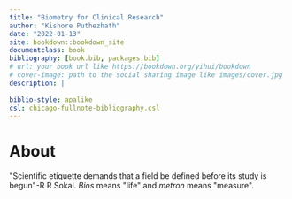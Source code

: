 ```yaml
--- 
title: "Biometry for Clinical Research"
author: "Kishore Puthezhath"
date: "2022-01-13"
site: bookdown::bookdown_site
documentclass: book
bibliography: [book.bib, packages.bib]
# url: your book url like https://bookdown.org/yihui/bookdown
# cover-image: path to the social sharing image like images/cover.jpg
description: |
  
biblio-style: apalike
csl: chicago-fullnote-bibliography.csl
---
```


# About

"Scientific etiquette demands that a field be defined before its study is begun"-R R Sokal. *Bios* means "life" and *metron* means "measure".


